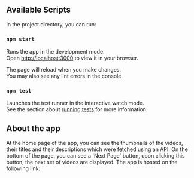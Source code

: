## Available Scripts

In the project directory, you can run:

### `npm start`

Runs the app in the development mode.\
Open [http://localhost:3000](http://localhost:3000) to view it in your browser.

The page will reload when you make changes.\
You may also see any lint errors in the console.

### `npm test`

Launches the test runner in the interactive watch mode.\
See the section about [running tests](https://facebook.github.io/create-react-app/docs/running-tests) for more information.

## About the app

At the home page of the app, you can see the thumbnails of the videos, their titles and their descriptions which were fetched using an API. On the bottom of the page, you can see a 'Next Page' button, upon clicking this button, the next set of videos are displayed.
The app is hosted on the following link: 
